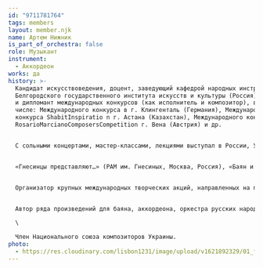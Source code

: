 ```yaml
---
id: "9711781764"
tags: members
layout: member.njk
name: Артем Нижник
is_part_of_orchestra: false
role: Музыкант
instrument:
  - Аккордеон
works: да
history: >-
  Кандидат искусствоведения, доцент, заведующий кафедрой народных инструментов
  Белгородского государственного института искусств и культуры (Россия), лауреат
  и дипломант международных конкурсов (как исполнитель и композитор), в том
  числе: Международного конкурса в г. Клингенталь (Германия), Международного
  конкурса ShabitInspiratio n г. Астана (Казахстан), Международного конкурса
  RosarioMarcianoComposersCompetition г. Вена (Австрия) и др.


  С сольными концертами, мастер-классами, лекциями выступал в России, Украине, Белоруссии, Австрии, Голландии, Франции, Чехии и др‚ странах, участник таких значительных фестивалей и абонементов классической музыки, как “KunstinderKarthaus” (т. Аггсбах, Австрия), “MusicaSacra” (г. Маастрихт, Голландия),


  «Гнесинцы представляют…» (РАМ им. Гнесиных, Москва, Россия), «Баян и время» (г.Нижний Новгород, Россия) и др. Постоянный участник жюри международных конкурсов баянистов-аккордеонисгов.


  Организатор крупных международных творческих акций, направленных на популяризацию исполнительства на баяне и аккордеоне, среди которых: Международный Фестиваль-конкурс «Дни баяна, аккордеона и гармоники в Белгороде», Международный конкурс«Кубок Белогорья» и других.


  Автор ряда произведений для баяна, аккордеона, оркестра русских народных инструментов. \

  \

  Член Национального союза композиторов Украины.
photo:
  - https://res.cloudinary.com/lisbon1231/image/upload/v1621892329/01_fhprxj.jpg
---
```

